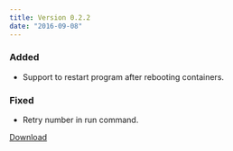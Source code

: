 ```yaml
---
title: Version 0.2.2
date: "2016-09-08"
---
```

### Added
- Support to restart program after rebooting containers.

### Fixed
- Retry number in run command.

[Download](https://github.com/jkawamoto/roadie/releases/v0.2.2)
